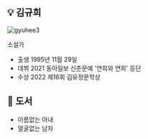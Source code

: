 ## :bulb: 김규희
![gyuhee3](https://user-images.githubusercontent.com/44453333/79216178-b45e8700-7e87-11ea-9ef0-1eda7039bcc2.jpg)

소설가
- 출생 1995년 11월 29일
- 데뷔 2021 동아일보 신춘문예 '연희와 연희' 등단
- 수상 2022 제16회 김유정문학상

## :memo: 도서
- 이름없는 아내
- 얼굴없는 남자
